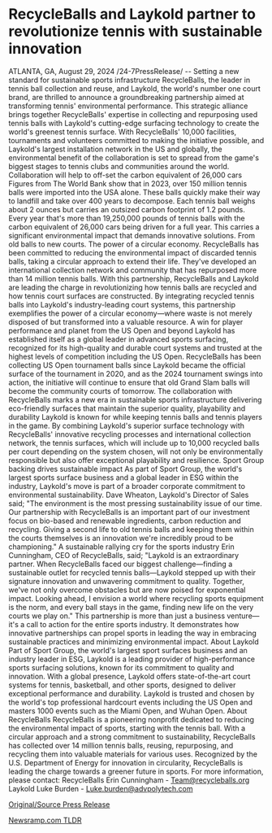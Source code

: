 # RecycleBalls and Laykold partner to revolutionize tennis with sustainable innovation

ATLANTA, GA, August 29, 2024 /24-7PressRelease/ -- Setting a new standard for sustainable sports infrastructure RecycleBalls, the leader in tennis ball collection and reuse, and Laykold, the world's number one court brand, are thrilled to announce a groundbreaking partnership aimed at transforming tennis' environmental performance. This strategic alliance brings together RecycleBalls' expertise in collecting and repurposing used tennis balls with Laykold's cutting-edge surfacing technology to create the world's greenest tennis surface. With RecycleBalls' 10,000 facilities, tournaments and volunteers committed to making the initiative possible, and Laykold's largest installation network in the US and globally, the environmental benefit of the collaboration is set to spread from the game's biggest stages to tennis clubs and communities around the world.  Collaboration will help to off-set the carbon equivalent of 26,000 cars Figures from The World Bank show that in 2023, over 150 million tennis balls were imported into the USA alone. These balls quickly make their way to landfill and take over 400 years to decompose. Each tennis ball weighs about 2 ounces but carries an outsized carbon footprint of 1.2 pounds. Every year that's more than 19,250,000 pounds of tennis balls with the carbon equivalent of 26,000 cars being driven for a full year. This carries a significant environmental impact that demands innovative solutions.  From old balls to new courts. The power of a circular economy. RecycleBalls has been committed to reducing the environmental impact of discarded tennis balls, taking a circular approach to extend their life. They've developed an international collection network and community that has repurposed more than 14 million tennis balls. With this partnership, RecycleBalls and Laykold are leading the charge in revolutionizing how tennis balls are recycled and how tennis court surfaces are constructed. By integrating recycled tennis balls into Laykold's industry-leading court systems, this partnership exemplifies the power of a circular economy—where waste is not merely disposed of but transformed into a valuable resource.  A win for player performance and planet from the US Open and beyond Laykold has established itself as a global leader in advanced sports surfacing, recognized for its high-quality and durable court systems and trusted at the highest levels of competition including the US Open. RecycleBalls has been collecting US Open tournament balls since Laykold became the official surface of the tournament in 2020, and as the 2024 tournament swings into action, the initiative will continue to ensure that old Grand Slam balls will become the community courts of tomorrow.  The collaboration with RecycleBalls marks a new era in sustainable sports infrastructure delivering eco-friendly surfaces that maintain the superior quality, playability and durability Laykold is known for while keeping tennis balls and tennis players in the game.  By combining Laykold's superior surface technology with RecycleBalls' innovative recycling processes and international collection network, the tennis surfaces, which will include up to 10,000 recycled balls per court depending on the system chosen, will not only be environmentally responsible but also offer exceptional playability and resilience.  Sport Group backing drives sustainable impact  As part of Sport Group, the world's largest sports surface business and a global leader in ESG within the industry, Laykold's move is part of a broader corporate commitment to environmental sustainability.  Dave Wheaton, Laykold's Director of Sales said; "The environment is the most pressing sustainability issue of our time. Our partnership with RecycleBalls is an important part of our investment focus on bio-based and renewable ingredients, carbon reduction and recycling. Giving a second life to old tennis balls and keeping them within the courts themselves is an innovation we're incredibly proud to be championing."  A sustainable rallying cry for the sports industry  Erin Cunningham, CEO of RecycleBalls, said; "Laykold is an extraordinary partner. When RecycleBalls faced our biggest challenge—finding a sustainable outlet for recycled tennis balls—Laykold stepped up with their signature innovation and unwavering commitment to quality. Together, we've not only overcome obstacles but are now poised for exponential impact. Looking ahead, I envision a world where recycling sports equipment is the norm, and every ball stays in the game, finding new life on the very courts we play on."  This partnership is more than just a business venture—it's a call to action for the entire sports industry. It demonstrates how innovative partnerships can propel sports in leading the way in embracing sustainable practices and minimizing environmental impact.  About Laykold Part of Sport Group, the world's largest sport surfaces business and an industry leader in ESG, Laykold is a leading provider of high-performance sports surfacing solutions, known for its commitment to quality and innovation. With a global presence, Laykold offers state-of-the-art court systems for tennis, basketball, and other sports, designed to deliver exceptional performance and durability. Laykold is trusted and chosen by the world's top professional hardcourt events including the US Open and masters 1000 events such as the Miami Open, and Wuhan Open.  About RecycleBalls RecycleBalls is a pioneering nonprofit dedicated to reducing the environmental impact of sports, starting with the tennis ball. With a circular approach and a strong commitment to sustainability, RecycleBalls has collected over 14 million tennis balls, reusing, repurposing, and recycling them into valuable materials for various uses. Recognized by the U.S. Department of Energy for innovation in circularity, RecycleBalls is leading the charge towards a greener future in sports.  For more information, please contact: RecycleBalls  Erin Cunningham - Team@recycleballs.org  Laykold Luke Burden - Luke.burden@advpolytech.com 

[Original/Source Press Release](https://www.24-7pressrelease.com/press-release/513868/recycleballs-and-laykold-partner-to-revolutionize-tennis-with-sustainable-innovation) 

[Newsramp.com TLDR](https://newsramp.com/None) 